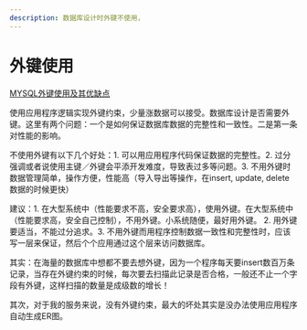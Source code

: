 ```yaml
---
description: 数据库设计时外键不使用，
---
```


# 外键使用

[MYSQL外键使用及其优缺点](https://blog.csdn.net/qq_21566775/article/details/85113398?utm_medium=distribute.pc_aggpage_search_result.none-task-blog-2~all~sobaiduend~default-2-85113398.nonecase&utm_term=mysql%20%E4%B8%8D%E7%94%A8%E5%A4%96%E9%94%AE%E7%9A%84%E5%A5%BD%E5%A4%84&spm=1000.2123.3001.4430)

使用应用程序逻辑实现外键约束，少量涨数据可以接受。数据库设计是否需要外键。这里有两个问题：一个是如何保证数据库数据的完整性和一致性。二是第一条对性能的影响。

不使用外键有以下几个好处：1. 可以用应用程序代码保证数据的完整性。2. 过分强调或者说使用主键／外键会平添开发难度，导致表过多等问题。3. 不用外键时数据管理简单，操作方便，性能高（导入导出等操作，在insert, update, delete 数据的时候更快）

建议：1. 在大型系统中（性能要求不高，安全要求高），使用外键。在大型系统中（性能要求高，安全自己控制），不用外键。小系统随便，最好用外键。 2. 用外键要适当，不能过分追求。3. 不用外键而用程序控制数据一致性和完整性时，应该写一层来保证，然后个个应用通过这个层来访问数据库。

其实：在海量的数据库中想都不要去想外键，因为一个程序每天要insert数百万条记录，当存在外键约束的时候，每次要去扫描此记录是否合格，一般还不止一个字段有外键，这样扫描的数量是成级数的增长！

其次，对于我的服务来说，没有外键约束，最大的坏处其实是没办法使用应用程序自动生成ER图。



